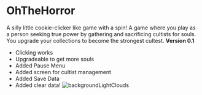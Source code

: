# OhTheHorror
A silly little cookie-clicker like game with a spin! 
A game where you play as a person seeking true power by gathering and sacrificing cultists for souls. You upgrade your collections to become the strongest cultest.
**Version 0.1**
- Clicking works
- Upgradeable to get more souls
- Added Pause Menu
- Added screen for cultist management
- Added Save Data
- Added clear data!
![backgroundLightClouds](https://user-images.githubusercontent.com/98774992/161328295-24a88593-8be9-4b08-b3fe-2915481a0d59.png)
